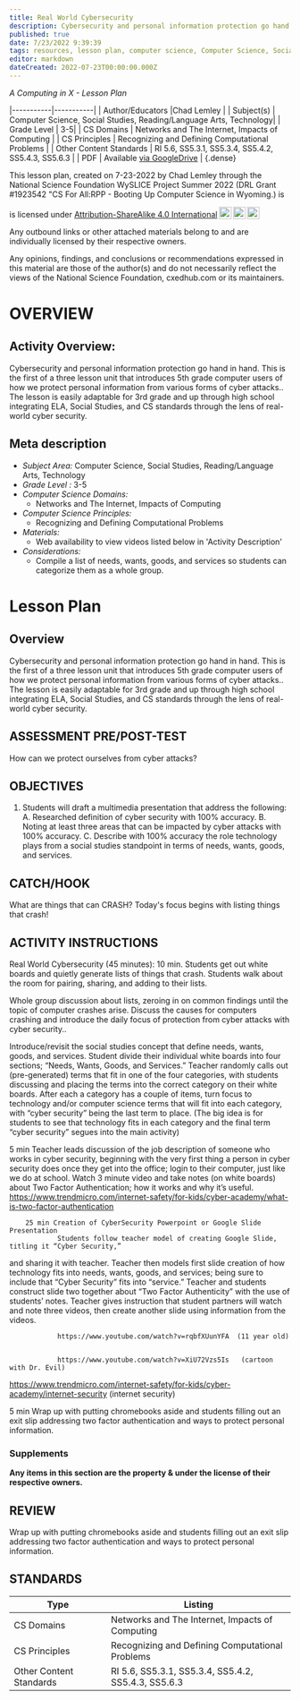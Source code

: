 ```yaml
---
title: Real World Cybersecurity
description: Cybersecurity and personal information protection go hand in hand.  This is the first of a three lesson unit that introduces 5th grade computer users of how we protect personal information from various forms of cyber attacks..  The lesson is easily adaptable for 3rd grade and up through high school integrating ELA, Social Studies, and CS standards through the lens of real-world cyber security.
published: true
date: 7/23/2022 9:39:39
tags: resources, lesson plan, computer science, Computer Science, Social Studies, Reading/Language Arts, Technology 
editor: markdown
dateCreated: 2022-07-23T00:00:00.000Z
---
```

*A Computing in X - Lesson Plan*

|-----------|-----------|
| Author/Educators |Chad Lemley |
| Subject(s) | Computer Science, Social Studies, Reading/Language Arts, Technology|
| Grade Level | 3-5|
| CS Domains | Networks and The Internet, Impacts of Computing |
| CS Principles | Recognizing and Defining Computational Problems |
| Other Content Standards | RI 5.6,  SS5.3.1,  SS5.3.4,  SS5.4.2,  SS5.4.3,  SS5.6.3 | 
| PDF | Available [via GoogleDrive](https://drive.google.com/open?id=1M0Z60mMEnLhfBUXmAA5ZbqJ8V97kPf14) |
{.dense}






This lesson plan, created on 7-23-2022 by Chad Lemley through the National Science Foundation WySLICE Project Summer 2022 (DRL Grant #1923542 "CS For All:RPP - Booting Up Computer Science in Wyoming.) is  <p xmlns:cc="http://creativecommons.org/ns#" >  is licensed under <a href="http://creativecommons.org/licenses/by-sa/4.0/?ref=chooser-v1" target="_blank" rel="license noopener noreferrer" style="display:inline-block;">Attribution-ShareAlike 4.0 International<img style="height:22px!important;margin-left:3px;vertical-align:text-bottom;" src="https://mirrors.creativecommons.org/presskit/icons/cc.svg?ref=chooser-v1"><img style="height:22px!important;margin-left:3px;vertical-align:text-bottom;" src="https://mirrors.creativecommons.org/presskit/icons/by.svg?ref=chooser-v1"><img style="height:22px!important;margin-left:3px;vertical-align:text-bottom;" src="https://mirrors.creativecommons.org/presskit/icons/sa.svg?ref=chooser-v1"></a></p>


Any outbound links or other attached materials belong to and are individually licensed by their respective owners. 


Any opinions, findings, and conclusions or recommendations expressed in this material are those of the author(s) and do not necessarily reflect the views of the National Science Foundation, cxedhub.com or its maintainers.


# OVERVIEW
## Activity Overview:  
Cybersecurity and personal information protection go hand in hand.  This is the first of a three lesson unit that introduces 5th grade computer users of how we protect personal information from various forms of cyber attacks..  The lesson is easily adaptable for 3rd grade and up through high school integrating ELA, Social Studies, and CS standards through the lens of real-world cyber security.
## Meta description
+ *Subject Area:* Computer Science, Social Studies, Reading/Language Arts, Technology 
+ *Grade Level :* 3-5 
+ *Computer Science Domains:*
   + Networks and The Internet, Impacts of Computing
+ *Computer Science Principles:*
   + Recognizing and Defining Computational Problems
+ *Materials:* 
   + Web availability to view videos listed below in 'Activity Description'
+ *Considerations:*
   + Compile a list of needs, wants, goods, and services so students can categorize them as a whole group.


# Lesson Plan
## Overview
Cybersecurity and personal information protection go hand in hand.  This is the first of a three lesson unit that introduces 5th grade computer users of how we protect personal information from various forms of cyber attacks..  The lesson is easily adaptable for 3rd grade and up through high school integrating ELA, Social Studies, and CS standards through the lens of real-world cyber security.
## ASSESSMENT PRE/POST-TEST
How can we protect ourselves from cyber attacks?
## OBJECTIVES
1.  Students will draft a multimedia presentation that address the following:
        A.  Researched definition of cyber security with 100% accuracy.
        B.  Noting at least three areas that can be impacted by cyber attacks with 100% 
             accuracy.
        C. Describe with 100% accuracy the role technology plays from a social studies 
            standpoint in terms of needs, wants, goods, and services.


## CATCH/HOOK
What are things that can CRASH?  Today's focus begins with listing things that crash!


## ACTIVITY INSTRUCTIONS
Real World Cybersecurity (45 minutes):
        10 min.  Students get out white boards and quietly generate lists of things that crash.
                Students walk about the room for pairing, sharing, and adding to their lists.


Whole group discussion about lists, zeroing in on common findings until 
the topic of computer crashes arise.  Discuss the causes for computers crashing 
and introduce the daily focus of protection from cyber attacks with cyber security..


Introduce/revisit the social studies concept that define needs, wants, goods, and 
services.  Student divide their individual white boards into four sections;  “Needs, 
Wants, Goods, and Services.”  Teacher randomly calls out (pre-generated) terms 
that fit in one of the four categories, with students discussing and placing the 
terms into the correct category on their white boards.   After each a category has 
a couple of items, turn focus to technology and/or computer science terms that 
will fit into each category, with “cyber security” being the last term to place.  (The 
big idea is for students to see that technology fits in each category and the final term “cyber security” segues into the main activity) 


5 min  Teacher leads discussion of the job description of someone who works in cyber 
security, beginning with the very first thing a person in cyber security does once 
they get into the office; login to their computer, just like we do at school. Watch 3 minute video and take notes (on white boards) about Two Factor Authentication; how it works and why it’s useful.  https://www.trendmicro.com/internet-safety/for-kids/cyber-academy/what-is-two-factor-authentication


        25 min Creation of CyberSecurity Powerpoint or Google Slide Presentation
                Students follow teacher model of creating Google Slide, titling it “Cyber Security,” 
and sharing it with teacher.  Teacher then models first slide creation of how technology fits into needs, wants, goods, and services; being sure to include that “Cyber Security” fits into “service.”  Teacher and students construct slide two together about “Two Factor Authenticity” with the use of students’ notes.  Teacher gives instruction that student partners will watch and note three videos, then create another slide using information from the videos.




                https://www.youtube.com/watch?v=rqbfXUunYFA  (11 year old)


                https://www.youtube.com/watch?v=XiU72Vzs5Is   (cartoon with Dr. Evil)


https://www.trendmicro.com/internet-safety/for-kids/cyber-academy/internet-security   (internet security)




5 min Wrap up with putting chromebooks aside and students filling out an exit slip addressing two factor authentication and ways to protect personal information.


### Supplements
**Any items in this section are the property & under the license of their respective owners.**






## REVIEW
Wrap up with putting chromebooks aside and students filling out an exit slip addressing two factor authentication and ways to protect personal information.
## STANDARDS        
| Type | Listing | 
|-----------|-----------|
| CS Domains  | Networks and The Internet, Impacts of Computing|
| CS Principles   | Recognizing and Defining Computational Problems|
| Other Content Standards | RI 5.6,  SS5.3.1,  SS5.3.4,  SS5.4.2,  SS5.4.3,  SS5.6.3  |